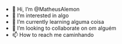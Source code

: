 - 👋 Hi, I’m @MatheusAlemon
- 👀 I’m interested in algo
- 🌱 I’m currently learning alguma coisa
- 💞️ I’m looking to collaborate on  om alguém
- 📫 How to reach me caminhando

<!---
MatheusAlemon/MatheusAlemon is a ✨ special ✨ repository because its `README.md` (this file) appears on your GitHub profile.
You can click the Preview link to take a look at your changes.
--->
